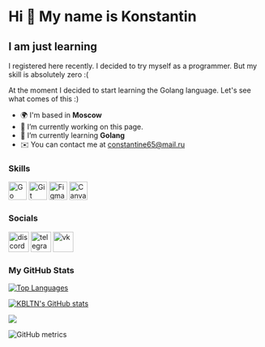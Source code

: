 Hi 👋 My name is Konstantin
===========================


I am just learning
------------------

I registered here recently. I decided to try myself as a programmer. But my skill is absolutely zero :( 

At the moment I decided to start learning the Golang language. Let's see what comes of this :)


* 🌍  I'm based in **Moscow**
* 🔭  I’m currently working on this page. 
* 🧠  I’m currently learning **Golang** 
* ✉️  You can contact me at [constantine65@mail.ru](mailto:constantine65@mail.ru)


### Skills

<p align="left">
<a href="https://go.dev/doc/" target="_blank" rel="noreferrer"><img src="https://raw.githubusercontent.com/danielcranney/readme-generator/main/public/icons/skills/go-colored.svg" width="36" height="36" alt="Go" /></a> <a href="https://git-scm.com/" target="_blank" rel="noreferrer"><img src="https://raw.githubusercontent.com/danielcranney/readme-generator/main/public/icons/skills/git-colored.svg" width="36" height="36" alt="Git" /></a> <a href="https://www.figma.com/" target="_blank" rel="noreferrer"><img src="https://raw.githubusercontent.com/danielcranney/readme-generator/main/public/icons/skills/figma-colored.svg" width="36" height="36" alt="Figma" /></a> <a href="https://canva.com/" target="_blank" rel="noreferrer"><img src="https://tadviser.ru/images/5/56/Canva-logo.png" width="36" height="36" alt="Canva" /></a></p>


### Socials

[<img src='https://api.imperialplugins.com/v2/Products/168/ProductLogo?Size=Large' alt='discord' height='40'>](https://discord.com/users/kbltn)  [<img src='https://logos-download.com/wp-content/uploads/2016/07/Telegram_5.x_version_2019_Logo.png' alt='telegram' height='40'>](https://t.me/KBLTN)  [<img src='https://deskmed.ru/wp-content/files/photo-1-1536x1536.png' alt='vk' height='40'>](https://vk.com/kbltn)  



### My GitHub Stats

<a href="https://github.com/KBLTN" align="left"><img src="https://github-readme-stats.vercel.app/api/top-langs/?username=KBLTN&langs_count=10&title_color=3382ed&text_color=ffffff&icon_color=a855f7&bg_color=181824&hide_border=true&locale=en&custom_title=Top%20%Languages" alt="Top Languages" /></a>

<a href="http://www.github.com/KBLTN"><img src="https://github-readme-stats.vercel.app/api?username=KBLTN&show_icons=true&hide=&count_private=true&title_color=3382ed&text_color=ffffff&icon_color=a855f7&bg_color=181824&hide_border=true&show_icons=true" alt="KBLTN's GitHub stats" /></a>

<a href="http://www.github.com/KBLTN"><img src="https://github-readme-streak-stats.herokuapp.com/?user=KBLTN&stroke=ffffff&background=181824&ring=3382ed&fire=3382ed&currStreakNum=ffffff&currStreakLabel=3382ed&sideNums=ffffff&sideLabels=ffffff&dates=ffffff&hide_border=true" /></a>




![GitHub metrics](https://metrics.lecoq.io/KBLTN)  
